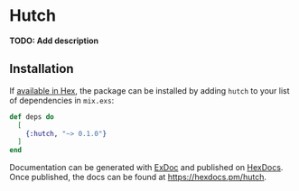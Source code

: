 # Hutch

**TODO: Add description**

## Installation

If [available in Hex](https://hex.pm/docs/publish), the package can be installed
by adding `hutch` to your list of dependencies in `mix.exs`:

```elixir
def deps do
  [
    {:hutch, "~> 0.1.0"}
  ]
end
```

Documentation can be generated with [ExDoc](https://github.com/elixir-lang/ex_doc)
and published on [HexDocs](https://hexdocs.pm). Once published, the docs can
be found at <https://hexdocs.pm/hutch>.

